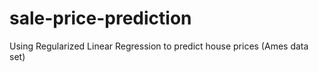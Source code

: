 # sale-price-prediction
Using Regularized Linear Regression to predict house prices (Ames data set)
